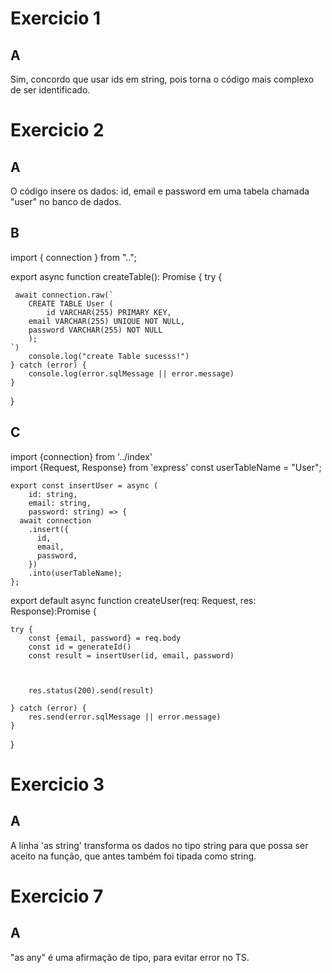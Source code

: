 Exercicio 1
============
A
-----
Sim, concordo que usar ids em string, pois torna o código mais complexo de ser identificado.

Exercicio 2
====
A
----
O código insere os dados: id, email e password em uma tabela chamada "user" no banco de dados.

B
-----
import { connection } from "..";

export async function createTable(): Promise<void> {
    try {

     await connection.raw(`
        CREATE TABLE User (
            id VARCHAR(255) PRIMARY KEY,
        email VARCHAR(255) UNIQUE NOT NULL,
        password VARCHAR(255) NOT NULL
        );
    `)
        console.log("create Table sucesss!")
    } catch (error) {
        console.log(error.sqlMessage || error.message)
    }
}

C
-----
import {connection} from '../index'  
import {Request, Response} from 'express'
const userTableName = "User";

	export const insertUser = async (
		id: string, 
		email: string, 
		password: string) => {
	  await connection
	    .insert({
	      id,
	      email,
	      password,
	    })
	    .into(userTableName);
	};

    


export default async function createUser(req: Request, res: Response):Promise<void> {
    
    try {
        const {email, password} = req.body
        const id = generateId() 
        const result = insertUser(id, email, password)
      


        res.status(200).send(result)

    } catch (error) {
        res.send(error.sqlMessage || error.message)
    }
    
}

Exercicio 3
=====
A
---
A linha 'as string' transforma os dados no tipo string para que possa ser aceito na função, que antes também foi tipada como string.

Exercicio 7
======
A
-----
"as any" é uma afirmação de tipo, para evitar error no TS.